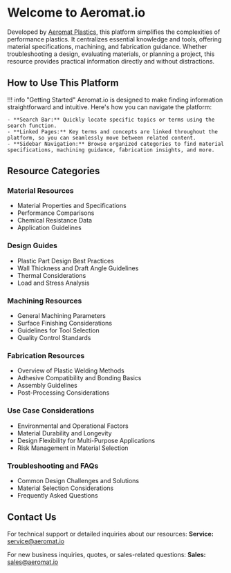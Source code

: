 # Welcome to Aeromat.io

Developed by [Aeromat Plastics](https://www.aeromatplastics.com), this platform simplifies the complexities of performance plastics. It centralizes essential knowledge and tools, offering material specifications, machining, and fabrication guidance. Whether troubleshooting a design, evaluating materials, or planning a project, this resource provides practical information directly and without distractions.

## How to Use This Platform  

!!! info "Getting Started"
    Aeromat.io is designed to make finding information straightforward and intuitive. Here's how you can navigate the platform:  

    - **Search Bar:** Quickly locate specific topics or terms using the search function. 
    - **Linked Pages:** Key terms and concepts are linked throughout the platform, so you can seamlessly move between related content.  
    - **Sidebar Navigation:** Browse organized categories to find material specifications, machining guidance, fabrication insights, and more.  

## Resource Categories

### Material Resources

- Material Properties and Specifications
- Performance Comparisons
- Chemical Resistance Data
- Application Guidelines

### Design Guides

- Plastic Part Design Best Practices
- Wall Thickness and Draft Angle Guidelines
- Thermal Considerations
- Load and Stress Analysis

### Machining Resources

- General Machining Parameters
- Surface Finishing Considerations
- Guidelines for Tool Selection
- Quality Control Standards

### Fabrication Resources

- Overview of Plastic Welding Methods
- Adhesive Compatibility and Bonding Basics
- Assembly Guidelines
- Post-Processing Considerations

### Use Case Considerations

- Environmental and Operational Factors
- Material Durability and Longevity
- Design Flexibility for Multi-Purpose Applications
- Risk Management in Material Selection

### Troubleshooting and FAQs

- Common Design Challenges and Solutions
- Material Selection Considerations
- Frequently Asked Questions

## Contact Us

For technical support or detailed inquiries about our resources:
**Service:** [service@aeromat.io](mailto:service@aeromat.io)

For new business inquiries, quotes, or sales-related questions:
**Sales:** [sales@aeromat.io](mailto:sales@aeromat.io)